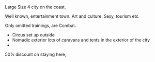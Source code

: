 Large Size 4 city on the coast,

Well known, entertainment town. Art and culture. Sexy, tourism etc.

Only omitted trainings, are Combat.

* Circus set up outside
* Nomadic exterior lots of caravans and tents in the exterior of the city
* 

50% discount on staying here, 
